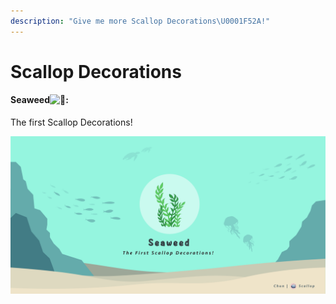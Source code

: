 ```yaml
---
description: "Give me more Scallop Decorations\U0001F52A!"
---
```


# Scallop Decorations

####  Seaweed![:seedling:](https://discord.com/assets/38002403475def186f4b7ac64cc9d04f.svg):

The first Scallop Decorations!

![](../.gitbook/assets/seaweed.jpeg)

